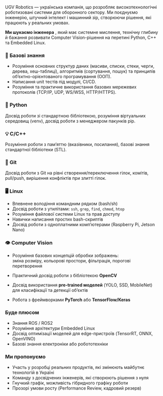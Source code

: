 UGV Robotics — українська компанія, що розробляє високотехнологічні
роботизовані системи для оборонного сектору. Ми поєднуємо інженерію, штучний
інтелект і машинний зір, створюючи рішення, які працюють у реальних умовах.

**Ми шукаємо інженера** , який має системне мислення, технічну глибину й
бажання розвивати Computer Vision-рішення на перетині Python, C++ та Embedded
Linux.

### 🔹 **Базові знання**

  * Розуміння основних структур даних (масиви, списки, стеки, черги, дерева, хеш-таблиці), алгоритмів (сортування, пошук) та принципів об’єктно-орієнтованого програмування (ООП).
  * Написання unit тестів під модулі, CI/CD.
  * Розуміння та практичне використання базових мережевих протоколів (TCP/IP, UDP, WS/WSS, HTTP/HTTPS).

### 🐍 **Python**

Досвід роботи зі стандартною бібліотекою, розуміння віртуальних середовищ
(venv), досвід роботи з менеджером пакунків pip.

### 💡 **C/C++**

Розуміння роботи з пам’яттю (вказівники, посилання), базові знання стандартної
бібліотеки (STL).

### 🧩 **Git**

Досвід роботи з Git на рівні створення/переключення гілок, комітів, pull/push,
вирішення конфліктів при злитті гілок.

### 🖥 **Linux**

  * Впевнене володіння командним рядком (bash/sh)
  * Досвід роботи з утилітами: `ssh`, `grep`, `find`, `chmod`, `htop`
  * Розуміння файлової системи Linux та прав доступу
  * Навички написання простих bash-скриптів
  * Досвід роботи з одноплатними комп’ютерами (Raspberry Pi, Jetson Nano)

### 👁 **Computer Vision**

  * Розуміння базових концепцій обробки зображень:  
зміна розміру, кольорові простори, фільтрація, порогові перетворення

  * Практичний досвід роботи з бібліотекою **OpenCV**
  * Досвід використання **pre-trained моделей** (YOLO, SSD, MobileNet) для класифікації та детекції об’єктів
  * Робота з фреймворками **PyTorch** або **TensorFlow/Keras**

### **Буде плюсом**

  * Знання ROS / ROS2
  * Розуміння архітектури Embedded Linux
  * Досвід оптимізації моделей для edge-пристроїв (TensorRT, ONNX, OpenVINO)
  * Базові знання електроніки або робототехніки

### **Ми пропонуємо**

  * Участь у розробці реальних продуктів, які змінюють майбутнє технологій в Україні
  * Команду з досвідчених інженерів, які створюють рішення з нуля
  * Гнучкий графік, можливість гібридного графіку роботи
  * Прозорі умови росту (Performance Review, кадровий резерв)
